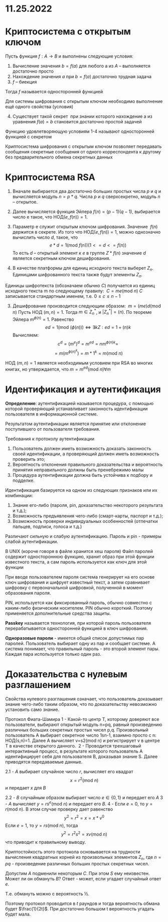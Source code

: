 # 11.25.2022
# Криптосистема с открытым ключом

Пусть функция $f : A \to B$ и выполнены следующие условия:
1. Вычисление значения $b = f(a)$ для любого а из $А$ – выполняется достаточно просто
2. Нахождение значения $а$ при $b = f(a)$ достаточно трудная задача
3. $f$ – биекция

Тогда $f$ называется односторонней функцией

Для системы шифрования с открытым ключом необходимо выполнение ещё одного свойства (условия)

4. Существует такой секрет  при знании которого нахождение a из уравнения $f(a) = b$ становится достаточно простой задачей

Функцию удовлетворяющую условиям 1-4 называют односторонней функцией с секретом

Криптосистема шифрования с открытым ключом позволяет передавать сообщения секретные сообщения от одного корреспондента к другому без предварительного обмена секретных данных

# Криптосистема RSA
1. Вначале выбирается два достаточно больших простых числа $p$ и $q$ и вычисляется модуль $n = p * q$. Числа $p$ и $q$ сверхсекретно, модуль $n$ – открытое.
2. Далее вычисляется функция Эйлера $f(n) = (p-1)(q-1)$, выбирается число е такое, что $\text{НОД} (е, f(n)) = 1$.
3. Параметр е служит открытым ключом шифрования. Значение  $f(n)$ держится в секрете. Из того что $\text{НОД}(e, f(n)) = 1$, можно однозначно вычислить число $d$, такое, что 
$$
e * d = 1 (\text{mod } f(n)) (1 <= d <= f(n))
$$
То есть $d$ – открытый элемент к $е$ в группе $Z*f(n)$ значение $d$ является секретным ключом дешифрования.


2. В качестве платформы для единиц исходного текста выберет $Z_{n}$. Единицами шифрованного текста также будут элементы $Z_{n}$.

Единицы шифротекста (обозначаем обычно $C$) получается из единиц исходного текста m по следующему правилу: 
$С=me(\text{mod } n)$
$C$ записывается стандартным именем, т.е. $0\leq c\leq n-1$

3. Дешифрование производится следующим образом: 
$m=(me)d(\text{mod } n)$
Пусть $\text{НОД }(m,n)=1$. Тогда $m\in Z_{n}^{*}$, и $|Z_{n}^{*}|=(n)$. По теореме Эйлера $m^{\phi(n)}=1$. Равенство
$$
ed=1(\text{mod } (\phi(n))) \iff \exists kZ:ed=1+(n)k
$$Вычисляем:
$$
c^{d}=(m^{e})^{d}=m^{ed}=nm^{\phi(n)k}=
$$
$$
=m(m^{\phi(n)^k})=m*1^k=m(\text{mod } n)
$$

$\text{НОД }(m,n)=1$ является необходимым условием при RSA во многих книгах, но утверждается, что $m=m^{ed}(\text{mod } n) \forall m$

# Идентификация и аутентификация

**Определение**: аутентификацией называется процедура, с помощью которой проверяющий устанавливает законность идентификации пользователя в информационной системе.

Результатом аутентификации является принятие или отклонение поступившего от пользователя требования.

Требования к протоколу аутентификации
1. Пользователь должен иметь возможность доказать законность своей идентификации, а проверяющий должен иметь возможность проверить это;
2. Вероятность отклонения правильного доказательства и вероятность принятия неправильного должны быть пренебрежимо малы
3. Процедура аутентификации должна быть устойчива к подбору и подделке.

Идентификация базируется на одном из следующих признаков или их комбинации:
1. Знание его-либо (пароля, pin, доказательство некоторого результата и т.д.);
2. Возможность предъявления чего-либо (смарт-карты, паспорт и т.д.);
3. Возможность проверки индивидуальных особенностей (отпечатки пальцев, подписи, голоса и т.д.)

Различают сильную и слабую аутентификацию. Пароль и pin - примеры слабой аутентификации.

В UNIX
(короче говоря в файле хранится хеш пароля)
Файл паролей содержит одностороннюю функцию, хранит образ при этой функции известного текста, а сам пароль используется как ключ для этой функции

При вводе пользователем пароля система генерирует на его основе ключ шифрования и шифрует известный текст, а затем сравнивает шифровку с первоначальной шифровкой, полученной в момент образования пароля. 

PIN, используется как фиксированный пароль, обычно совместно с каким-либо физическим носителем. PIN обычно короткий. Поэтому применяется дополнительные средства защиты.

**Passkey** называется технология, при которой пароль пользователя перерабатывается односторонней функцией в ключ шифрования. 

**Одноразовые пароли** - имеется общий список допустимых пар паролей. Пользователь выбирает одну из пар и сообщает системе. А система понимает, что правильный пароль - это второй элемент пары. Каждая пара используется только один раз.

# Доказательства с нулевым разглашением

Свойства нулевого разглашения означает, что пользователь доказывает знание чего-либо таким образом, что по доказательству невозможно установить само знание.

Протокол Фиата-Шамира
1 - Какой-то центр T, которому доверяют все пользователи, выбирают открытый модуль n=pq, равный произведению различных больших секретных простых чисел p,q. Произвольный пользователь A выбирает секретное число 1sn-1, взаимно просто с n: НОД(s,n)=1. Далее A вычисляет v=s2(mod n) и регистрирует v в центре T в качестве открытого данного. 
2 - Проводится трехшаговый интерактивный процесс, в результате которого пользователь A идентифицирует себя для пользователя B, доказывая знание S. Далее приводятся передаваемые данные.

2.1 - $A$ выбирает случайное число $r$, вычисляет его квадрат
$$
x=r^2(\text{mod }n)
$$
и передает $x$ для $B$

2.2 - $B$ случайным образом выбирает число $e \in \{0,1\}$ и передает его $A$
3 - $A$ вычисляет $y=rs^e(\text{mod }n)$ и передает его $B$.
4 - Если $e=0$, то $y=r(\text{mod }n)$. В этом случае проверку дает равенство 
$$
y^2=r^2=x=x*v^0
$$Если $e=1$, то $y=rs(\text{mod }n)$, тогда 
$$
y^2=r^2s^2=xv(\text{mod }n)
$$ что приводит к правильному выводу.

Криптостойкость этого протокола основывается на трудности вычисления квадратных корней из произвольных элементов $Z_{n}$, где $n=pq$ - произведение различных больших простых секретных чисел.

Допустим $A$ подменили некоторым $C$. При этом $S$ ему неизвестен. Может ли он обмануть $B$? Ответ - может, если угадает случайный ответ $e$.

Т.е. обмануть можно с вероятность ½. 

Поэтому протокол проводится в $t$ раундов и тогда вероятность обмана будет $\frac{1}{2t}$. При достаточно большом t вероятность угадать будет мала.

